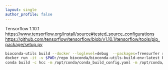 ```yaml
---
layout: single
author_profile: false
---
```


Tensorflow 1.10.1
https://www.tensorflow.org/install/source#tested_source_configurations
https://github.com/tensorflow/tensorflow/blob/v1.10.1/tensorflow/tools/pip_package/setup.py

```bash
bioconda-utils build --docker --loglevel=debug  --packages=freesurfer recipes config.yml
docker run -it -v $PWD:/repo bioconda/bioconda-utils-build-env:latest bash
conda build -c hcc -m /opt/conda/conda_build_config.yaml -m /opt/conda/lib/python3.6/site-packages/bioconda_utils/bioconda_utils-conda_build_config.yaml .
```
